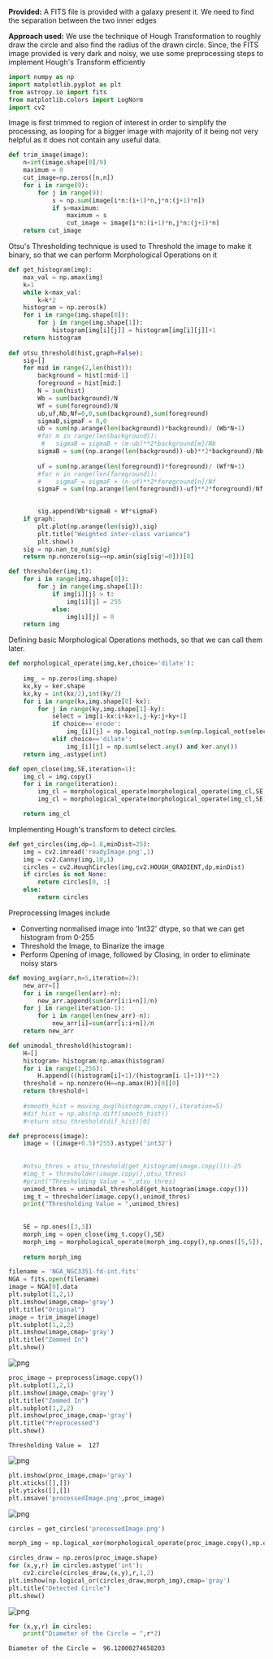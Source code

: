 
**Provided:**
A FITS file is provided with a galaxy present it. We need to find the separation between the two inner edges

**Approach used:**
We use the technique of Hough Transformation to roughly draw the circle and also find the radius of the drawn circle. Since, the FITS image provided is very dark and noisy, we use some preprocessing steps to implement Hough's Transform efficiently


```python
import numpy as np
import matplotlib.pyplot as plt
from astropy.io import fits
from matplotlib.colors import LogNorm
import cv2
```

Image is first trimmed to region of interest in order to simplify the processing, as looping for a bigger image with majority of it being not very helpful as it does not contain any useful data.


```python
def trim_image(image):
    n=int(image.shape[0]/9)
    maximum = 0
    cut_image=np.zeros([n,n])
    for i in range(9):
        for j in range(9):
            s = np.sum(image[i*n:(i+1)*n,j*n:(j+1)*n])
            if s>maximum:
                maximum = s
                cut_image = image[i*n:(i+1)*n,j*n:(j+1)*n]
    return cut_image
```

Otsu's Thresholding technique is used to Threshold the image to make it binary, so that we can perform Morphological Operations on it


```python
def get_histogram(img):
    max_val = np.amax(img)
    k=1
    while k<max_val:
        k=k*2
    histogram = np.zeros(k)
    for i in range(img.shape[0]):
        for j in range(img.shape[1]):
            histogram[img[i][j]] = histogram[img[i][j]]+1
    return histogram
        
def otsu_threshold(hist,graph=False):
    sig=[]
    for mid in range(2,len(hist)):
        background = hist[:mid-1]
        foreground = hist[mid:]
        N = sum(hist)
        Wb = sum(background)/N
        Wf = sum(foreground)/N
        ub,uf,Nb,Nf=0,0,sum(background),sum(foreground)
        sigmaB,sigmaF = 0,0
        ub = sum(np.arange(len(background))*background)/ (Wb*N+1)
        #for m in range(len(background)):
         #   sigmaB = sigmaB + (m-ub)**2*background[m]/Nb
        sigmaB = sum((np.arange(len(background))-ub)**2*background)/Nb
        
        uf = sum(np.arange(len(foreground))*foreground)/ (Wf*N+1)
        #for n in range(len(foreground)):
        #    sigmaF = sigmaF + (n-uf)**2*foreground[n]/Nf
        sigmaF = sum((np.arange(len(foreground))-uf)**2*foreground)/Nf
        

        sig.append(Wb*sigmaB + Wf*sigmaF)
    if graph:
        plt.plot(np.arange(len(sig)),sig)
        plt.title("Weighted inter-class variance")
        plt.show()
    sig = np.nan_to_num(sig)
    return np.nonzero(sig==np.amin(sig[sig!=0]))[0]

def thresholder(img,t):
    for i in range(img.shape[0]):
        for j in range(img.shape[1]):
            if img[i][j] > t:
                img[i][j] = 255
            else:
                img[i][j] = 0
    return img
```

Defining basic Morphological Operations methods, so that we can call them later.


```python
def morphological_operate(img,ker,choice='dilate'):
    
    img_ = np.zeros(img.shape)
    kx,ky = ker.shape
    kx,ky = int(kx/2),int(ky/2)
    for i in range(kx,img.shape[0]-kx):
        for j in range(ky,img.shape[1]-ky):
            select = img[i-kx:i+kx+1,j-ky:j+ky+1]
            if choice=='erode':
                img_[i][j] = np.logical_not(np.sum(np.logical_not(select).any() and ker.any()))
            elif choice=='dilate':
                img_[i][j] = np.sum(select.any() and ker.any())
    return img_.astype(int)

def open_close(img,SE,iteration=1):
    img_cl = img.copy()
    for i in range(iteration):
        img_cl = morphological_operate(morphological_operate(img_cl,SE,'erode'),SE,'dilate')
        img_cl = morphological_operate(morphological_operate(img_cl,SE),SE,'erode')

    return img_cl
```

Implementing Hough's transform to detect circles.


```python
def get_circles(img,dp=1.8,minDist=25):
    img = cv2.imread('readyImage.png',1)
    img = cv2.Canny(img,10,1)
    circles = cv2.HoughCircles(img,cv2.HOUGH_GRADIENT,dp,minDist)
    if circles is not None:
        return circles[0, :]
    else:
        return circles
```

Preprocessing Images include

- Converting normalised image into 'Int32' dtype, so that we can get histogram from 0-255
- Threshold the Image, to Binarize the image
- Perform Opening of image, followed by Closing, in order to eliminate noisy stars


```python
def moving_avg(arr,n=5,iteration=2):
    new_arr=[]
    for i in range(len(arr)-n):
        new_arr.append(sum(arr[i:i+n])/n)
    for j in range(iteration-1):
        for i in range(len(new_arr)-n):
            new_arr[i]=sum(arr[i:i+n])/n
    return new_arr

def unimodal_threshold(histogram):
    H=[]
    histogram= histogram/np.amax(histogram)
    for i in range(1,256):
        H.append(((histogram[i]+1)/(histogram[i-1]+1))**2)
    threshold = np.nonzero(H==np.amax(H))[0][0]
    return threshold+1
    
    #smooth_hist = moving_avg(histogram.copy(),iteration=5)
    #dif_hist = np.abs(np.diff(smooth_hist))
    #return otsu_threshold(dif_hist)[0]
```


```python
def preprocess(image):
    image = ((image+0.5)*255).astype('int32')
    
    
    #otsu_thres = otsu_threshold(get_histogram(image.copy()))-25
    #img_t = thresholder(image.copy(),otsu_thres)
    #print("Thresholding Value = ",otsu_thres)
    unimod_thres = unimodal_threshold(get_histogram(image.copy()))
    img_t = thresholder(image.copy(),unimod_thres)
    print("Thresholding Value = ",unimod_thres)
    
    
    SE = np.ones([3,3])
    morph_img = open_close(img_t.copy(),SE)
    morph_img = morphological_operate(morph_img.copy(),np.ones([5,5]),'erode')
    
    return morph_img
```


```python
filename = 'NGA_NGC3351-fd-int.fits'
NGA = fits.open(filename)
image = NGA[0].data
plt.subplot(1,2,1)
plt.imshow(image,cmap='gray')
plt.title("Original")
image = trim_image(image)
plt.subplot(1,2,2)
plt.imshow(image,cmap='gray')
plt.title("Zommed In")
plt.show()
```


    
![png](outputs/output_13_0.png)
    



```python
proc_image = preprocess(image.copy())
plt.subplot(1,2,1)
plt.imshow(image,cmap='gray')
plt.title("Zommed In")
plt.subplot(1,2,2)
plt.imshow(proc_image,cmap='gray')
plt.title("Preprocessed")
plt.show()
```

    Thresholding Value =  127



    
![png](outputs/output_14_1.png)
    



```python
plt.imshow(proc_image,cmap='gray')
plt.xticks([],[])
plt.yticks([],[])
plt.imsave('processedImage.png',proc_image)
```


    
![png](outputs/output_15_0.png)
    



```python
circles = get_circles('processedImage.png')
```


```python
morph_img = np.logical_xor(morphological_operate(proc_image.copy(),np.ones([3,3]),'erode'),proc_image)

circles_draw = np.zeros(proc_image.shape)
for (x,y,r) in circles.astype('int'):
    cv2.circle(circles_draw,(x,y),r,1,2)
plt.imshow(np.logical_or(circles_draw,morph_img),cmap='gray')
plt.title("Detected Circle")
plt.show()
```


    
![png](outputs/output_17_0.png)
    



```python
for (x,y,r) in circles:
    print("Diameter of the Circle = ",r*2)
```

    Diameter of the Circle =  96.12000274658203

